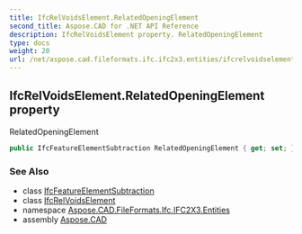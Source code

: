 ```yaml
---
title: IfcRelVoidsElement.RelatedOpeningElement
second_title: Aspose.CAD for .NET API Reference
description: IfcRelVoidsElement property. RelatedOpeningElement
type: docs
weight: 20
url: /net/aspose.cad.fileformats.ifc.ifc2x3.entities/ifcrelvoidselement/relatedopeningelement/
---
```

## IfcRelVoidsElement.RelatedOpeningElement property

RelatedOpeningElement

```csharp
public IfcFeatureElementSubtraction RelatedOpeningElement { get; set; }
```

### See Also

* class [IfcFeatureElementSubtraction](../../ifcfeatureelementsubtraction/)
* class [IfcRelVoidsElement](../)
* namespace [Aspose.CAD.FileFormats.Ifc.IFC2X3.Entities](../../ifcrelvoidselement/)
* assembly [Aspose.CAD](../../../)


